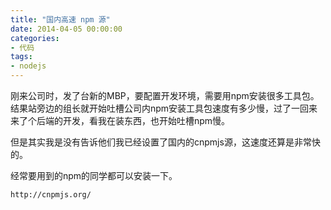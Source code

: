 ```yaml
---
title: "国内高速 npm 源"
date: 2014-04-05 00:00:00
categories:
- 代码
tags:
- nodejs
---
```


刚来公司时，发了台新的MBP，要配置开发环境，需要用npm安装很多工具包。结果站旁边的组长就开始吐槽公司内npm安装工具包速度有多少慢，过了一回来来了个后端的开发，看我在装东西，也开始吐槽npm慢。

但是其实我是没有告诉他们我已经设置了国内的cnpmjs源，这速度还算是非常快的。

经常要用到的npm的同学都可以安装一下。

```
http://cnpmjs.org/
```
